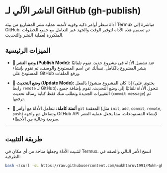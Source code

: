 # الناشر الآلي لـ GitHub (gh-publish)

أداة سطر أوامر ذكية وقوية لأتمتة عملية نشر المشاريع من بيئة Termux مباشرة إلى GitHub. تم تصميم هذه الأداة لتوفير الوقت والجهد عبر التعامل مع جميع الخطوات المتكررة لعملية النشر والتحديث.

## الميزات الرئيسية

- **🚀 وضع النشر (Publish Mode):** عند تشغيل الأداة في مشروع جديد، تقوم تلقائيًا بنشر المشروع بالكامل. تسألك عن اسم المستودع والوصف، ثم تقوم بإنشاء المستودع على GitHub ورفع الملفات.

- **🔄 وضع التحديث (Update Mode):** إذا كان المشروع منشورًا بالفعل (يحتوي على رابط `remote` لـ GitHub)، تتحول الأداة تلقائيًا إلى وضع التحديث. تقوم بإضافة جميع التغييرات الجديدة وتطلب منك فقط كتابة رسالة تحديث (`commit message`) ثم ترفعها.

- **🤖 أتمتة كاملة:** تتعامل الأداة مع أوامر `git` المعقدة (مثل `init`, `add`, `commit`, `remote`, `push`) وتتفاعل مع واجهة GitHub API لإنشاء المستودعات، مما يجعل عملية النشر سريعة وخالية من الأخطاء.

---

## طريقة التثبيت

لتثبيت الأداة وجعلها متاحة من أي مكان في Termux، انسخ الأمر التالي والصقه في الطرفية:

```bash
bash <(curl -sL https://raw.githubusercontent.com/mukhtaruv1991/Mukh-gh-publisher/main/install.sh)
 
